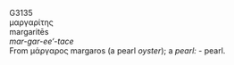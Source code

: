 <body>
  <p>G3135<br>  μαργαρίτης  <br> margaritēs  <br><i>mar-gar-ee‘-tace </i><br>From   μάργαρος   margaros  (a pearl <i>oyster</i>); a <i>pearl:</i> - pearl.<br></p>
 </body>